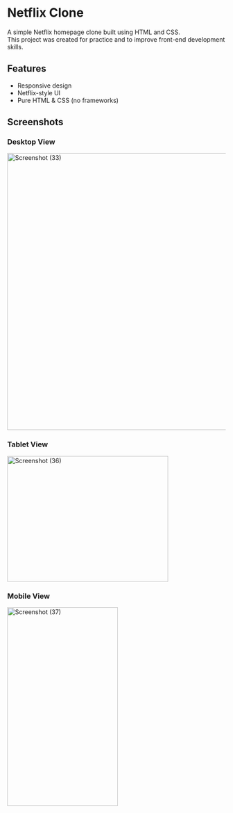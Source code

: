 # Netflix Clone

A simple Netflix homepage clone built using HTML and CSS.  
This project was created for practice and to improve front-end development skills.

## Features
- Responsive design
- Netflix-style UI
- Pure HTML & CSS (no frameworks)

## Screenshots

### Desktop View
<img width="1366" height="637" alt="Screenshot (33)" src="https://github.com/user-attachments/assets/b400e8a1-7290-4027-a224-c766742c8605" />

### Tablet View
<img width="371" height="289" alt="Screenshot (36)" src="https://github.com/user-attachments/assets/36ba96e8-e3ae-4f77-af58-e3b063e457e5" />

### Mobile View
<img width="255" height="457" alt="Screenshot (37)" src="https://github.com/user-attachments/assets/91dcefee-0bd2-40e4-9299-5154918eaf93" />
